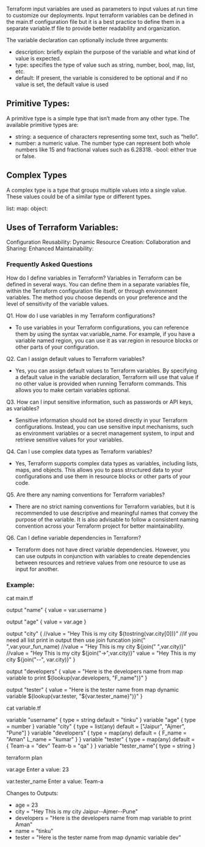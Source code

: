 Terraform input variables are used as parameters to input values at run time to customize our deployments. Input terraform variables can be defined in the main.tf configuration file but it is a best practice to define them in a separate variable.tf file to provide better readability and organization.


The variable declaration can optionally include three arguments:

- description: briefly explain the purpose of the variable and what kind of value is expected.
- type: specifies the type of value such as string, number, bool, map, list, etc.
- default: If present, the variable is considered to be optional and if no value is set, the default value is used


## Primitive Types:

A primitive type is a simple type that isn’t made from any other type. The available primitive types are:

- string: a sequence of characters representing some text, such as “hello”.
- number: a numeric value. The number type can represent both whole numbers like 15 and fractional values such as 6.28318.
-bool: either true or false.

## Complex Types
A complex type is a type that groups multiple values into a single value. These values could be of a similar type or different types.

list:
map:
object:


## Uses of Terraform Variables:

Configuration Reusability:
Dynamic Resource Creation:
Collaboration and Sharing:
Enhanced Maintainability:



### Frequently Asked Questions

How do I define variables in Terraform?
Variables in Terraform can be defined in several ways. You can define them in a separate variables file, within the Terraform configuration file itself, or through environment variables. The method you choose depends on your preference and the level of sensitivity of the variable values.


Q1.  How do I use variables in my Terraform configurations?
- To use variables in your Terraform configurations, you can reference them by using the syntax var.variable_name. For example, if you have a variable named region, you can use it as var.region in resource blocks or other parts of your configuration.


Q2. Can I assign default values to Terraform variables?
- Yes, you can assign default values to Terraform variables. By specifying a default value in the variable declaration, Terraform will use that value if no other value is provided when running Terraform commands. This allows you to make certain variables optional.


Q3. How can I input sensitive information, such as passwords or API keys, as variables?
- Sensitive information should not be stored directly in your Terraform configurations. Instead, you can use sensitive input mechanisms, such as environment variables or a secret management system, to input and retrieve sensitive values for your variables.


Q4. Can I use complex data types as Terraform variables?
- Yes, Terraform supports complex data types as variables, including lists, maps, and objects. This allows you to pass structured data to your configurations and use them in resource blocks or other parts of your code.


Q5. Are there any naming conventions for Terraform variables?
- There are no strict naming conventions for Terraform variables, but it is recommended to use descriptive and meaningful names that convey the purpose of the variable. It is also advisable to follow a consistent naming convention across your Terraform project for better maintainability.

Q6. Can I define variable dependencies in Terraform?
- Terraform does not have direct variable dependencies. However, you can use outputs in conjunction with variables to create dependencies between resources and retrieve values from one resource to use as input for another.


### Example:

cat main.tf

output "name" {
  value = var.username
}

output "age" {
  value = var.age
}

output "city" {
//value = "Hey This is my city ${tostring(var.city[0])}"
//if you need all list print in output then use join funcation join(" ",var.your_fun_name)
  //value = "Hey This is my city ${join(" ",var.city)}"
  //value = "Hey This is my city ${join("->",var.city)}"
  value = "Hey This is my city ${join("--", var.city)}"
}

output "developers" {
  value = "Here is the developers name from map variable to print ${lookup(var.developers, "F_name")}"
}


output "tester" {
  value = "Here is the tester name from map dynamic variable  ${lookup(var.tester, "${var.tester_name}")}"
}



cat variable.tf

variable "username" {
  type    = string
  default = "tinku"
}
variable "age" {
  type = number
}
variable "city" {
  type    = list(any)
  default = ["Jaipur", "Ajmer", "Pune"]
}
variable "developers" {
  type = map(any)
  default = {
    F_name  = "Aman"
    L_name  = "kumar"
  }
}
variable "tester" {
  type = map(any)
  default = {
    Team-a  = "dev"
    Team-b  = "qa"
  }
}
variable "tester_name"{
  type = string
}



terraform plan

var.age
  Enter a value: 23

var.tester_name
  Enter a value: Team-a


Changes to Outputs:
  + age        = 23
  + city       = "Hey This is my city Jaipur--Ajmer--Pune"
  + developers = "Here is the developers name from map variable to print Aman"
  + name       = "tinku"
  + tester     = "Here is the tester name from map dynamic variable  dev"
